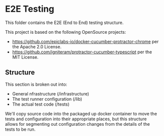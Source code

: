 # E2E Testing
This folder contains the E2E (End to End) testing structure.

This project is based on the following OpenSource projects:
* https://github.com/epiclabs-io/docker-cucumber-protractor-chrome per the Apache 2.0 License.
* https://github.com/igniteram/protractor-cucumber-typescript per the MIT License.

## Structure
This section is broken out into:
* General nfrastructure (/infrastructure)
* The test runner configuration (/lib)
* The actual test code (/tests)

We'll copy source code into the packaged up docker container to move the tests and configuration into their appropriate places, but this structure allows for segmenting out configuration changes from the details of the tests to be run. 
